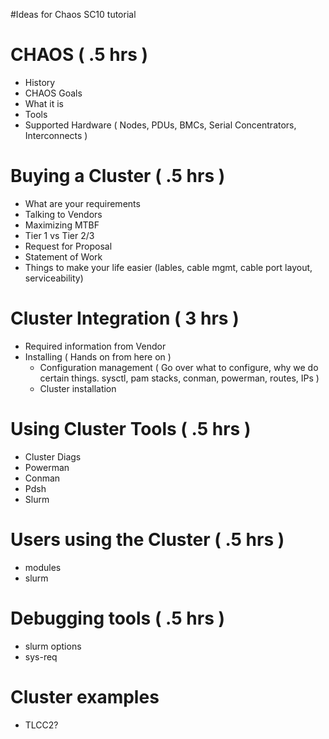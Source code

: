 #Ideas for Chaos SC10 tutorial

# CHAOS ( .5 hrs ) #
  * History
  * CHAOS Goals
  * What it is
  * Tools
  * Supported Hardware ( Nodes, PDUs, BMCs, Serial Concentrators, Interconnects )

# Buying a Cluster ( .5 hrs ) #
  * What are your requirements
  * Talking to Vendors
  * Maximizing MTBF
  * Tier 1 vs Tier 2/3
  * Request for Proposal
  * Statement of Work
  * Things to make your life easier (lables, cable mgmt, cable port layout, serviceability)

# Cluster Integration ( 3 hrs ) #
  * Required information from Vendor
  * Installing ( Hands on from here on )
    * Configuration management ( Go over what to configure, why we do certain things. sysctl, pam stacks, conman, powerman, routes, IPs  )
    * Cluster installation

# Using Cluster Tools ( .5 hrs ) #
  * Cluster Diags
  * Powerman
  * Conman
  * Pdsh
  * Slurm

# Users using the Cluster ( .5 hrs ) #
  * modules
  * slurm

# Debugging tools ( .5 hrs ) #
  * slurm options
  * sys-req

# Cluster examples #
  * TLCC2?